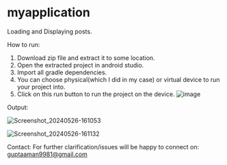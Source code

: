 # myapplication
Loading and Displaying posts.

How to run:
1) Download zip file and extract it to some location.
2) Open the extracted project in android studio.
3) Import all gradle dependencies.
4) You can choose physical(which I did in my case) or virtual device to run your project into.
5) Click on this run button to run the project on the device. ![image](https://github.com/amangup9/myapplication/assets/62152255/06b8b73e-6fb5-444a-b246-4beb5b3bdc80)

Output:

![Screenshot_20240526-161053](https://github.com/amangup9/myapplication/assets/62152255/c5885bb4-982c-4f79-8116-43293df7e771)

![Screenshot_20240526-161132](https://github.com/amangup9/myapplication/assets/62152255/3802cc69-dcbc-4729-9035-11b2b8691d26)

Contact:
For further clarification/issues will be happy to connect on: guptaaman9981@gmail.com
